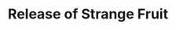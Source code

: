 ---
category: release of strange fruit
title: Release of Strange Fruit
year: 1939
duration:
image: media/images/events/release_of_strange_fruit.jpg
image-caption: 
description: Strange Fruit is orginally a poem by Abel Meeropol called 'Bitter Fruit' which he wrote after seeing a photograph of the lynching of Tom Shipp and Abe Smith in Marion, Indiana. (watermark source)
songdesc: Billie Holiday recorded her version in 1939. This song has been labelled as the 'beginning of the civil rights movement', as it was the first time a black musician sung a song which at the time was deemed as controversial lyrics.

---